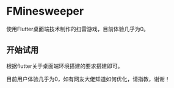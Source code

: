 # FMinesweeper

使用Flutter桌面端技术制作的扫雷游戏，目前体验几乎为0。

## 开始试用

根据flutter关于桌面端环境搭建的要求搭建即可。

目前用户体验几乎为0，如有网友大佬知道如何优化，请指教，谢谢！